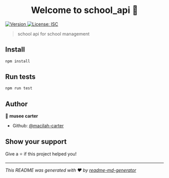 <h1 align="center">Welcome to school_api 👋</h1>
<p>
  <a href="https://www.npmjs.com/package/school_api" target="_blank">
    <img alt="Version" src="https://img.shields.io/npm/v/school_api.svg">
  </a>
  <a href="#" target="_blank">
    <img alt="License: ISC" src="https://img.shields.io/badge/License-ISC-yellow.svg" />
  </a>
</p>

> school api for school management

## Install

```sh
npm install
```

## Run tests

```sh
npm run test
```

## Author

👤 **musee carter**

* Github: [@macilah-carter](https://github.com/macilah-carter)

## Show your support

Give a ⭐️ if this project helped you!

***
_This README was generated with ❤️ by [readme-md-generator](https://github.com/kefranabg/readme-md-generator)_